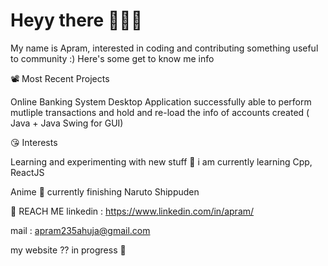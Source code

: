 # Heyy there 👋👋👋

My name is Apram, interested in coding and contributing something useful to community :) Here's some get to know me info 

 📽  Most Recent Projects

Online Banking System Desktop Application successfully able to perform mutliple transactions and hold and re-load the info of accounts created 
( Java + Java Swing for GUI)


😘 Interests

Learning and experimenting with new stuff 🧪 i am currently learning Cpp, ReactJS


Anime 🍃 currently finishing Naruto Shippuden 


💬 REACH ME
linkedin : https://www.linkedin.com/in/apram/ 

mail : apram235ahuja@gmail.com

my website ?? in progress 🚧




